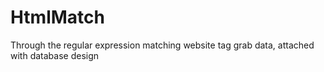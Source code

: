 # HtmlMatch
Through the regular expression matching website tag grab data, attached with database design
